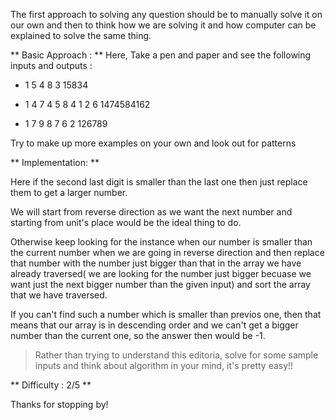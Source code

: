 The first approach to solving any question should be to manually solve it on our own and then to think how we are solving it and how computer can be explained to solve the same thing.

** Basic Approach : **
Here, Take a pen and paper and see the following inputs and outputs :

- 1 5 4 8 3
 15834

- 1 4 7 4 5 8 4 1 2 6
 1474584162
 
- 1 7 9 8 7 6 2
 126789

Try to make up more examples on your own and look out for patterns 



** Implementation: **

Here if the second last digit is smaller than the last one then just replace them to get a larger number.

We will start from reverse direction as we want the next number and starting from unit's place would be the ideal thing to do.

Otherwise keep looking for the instance when our number is smaller than the current number when we are going in reverse direction and then replace that number with the number just bigger than that in the array we have already traversed( we are looking for the number just bigger becuase we want just the next bigger number than the given input) and sort the array that we have traversed.

If you can't find such a number which is smaller than previos one, then that means that our array is in descending order and we can't get a bigger number than the current one, so the answer then would be -1.


 >Rather than trying to understand this editoria, solve for some sample inputs and think about algorithm in your mind, it's pretty easy!!
 
 ** Difficulty : 2/5 **
 
 Thanks for stopping by!

